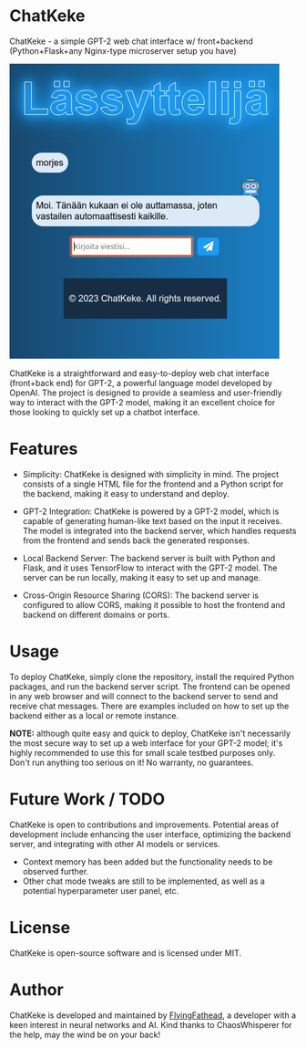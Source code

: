 # ChatKeke

ChatKeke - a simple GPT-2 web chat interface w/ front+backend (Python+Flask+any Nginx-type microserver setup you have)

![ChatKeke screenshot](https://github.com/FlyingFathead/ChatKeke/blob/main/chatkeke.png)

ChatKeke is a straightforward and easy-to-deploy web chat interface (front+back end) for GPT-2, a powerful language model developed by OpenAI. The project is designed to provide a seamless and user-friendly way to interact with the GPT-2 model, making it an excellent choice for those looking to quickly set up a chatbot interface.

# Features

- Simplicity: ChatKeke is designed with simplicity in mind. The project consists of a single HTML file for the frontend and a Python script for the backend, making it easy to understand and deploy.

- GPT-2 Integration: ChatKeke is powered by a GPT-2 model, which is capable of generating human-like text based on the input it receives. The model is integrated into the backend server, which handles requests from the frontend and sends back the generated responses.

- Local Backend Server: The backend server is built with Python and Flask, and it uses TensorFlow to interact with the GPT-2 model. The server can be run locally, making it easy to set up and manage.

- Cross-Origin Resource Sharing (CORS): The backend server is configured to allow CORS, making it possible to host the frontend and backend on different domains or ports.

# Usage

To deploy ChatKeke, simply clone the repository, install the required Python packages, and run the backend server script. The frontend can be opened in any web browser and will connect to the backend server to send and receive chat messages. There are examples included on how to set up the backend either as a local or remote instance.

**NOTE:** although quite easy and quick to deploy, ChatKeke isn't necessarily the most secure way to set up a web interface for your GPT-2 model; it's highly recommended to use this for small scale testbed purposes only. Don't run anything too serious on it! No warranty, no guarantees.

# Future Work / TODO

ChatKeke is open to contributions and improvements. Potential areas of development include enhancing the user interface, optimizing the backend server, and integrating with other AI models or services.

- Context memory has been added but the functionality needs to be observed further.
- Other chat mode tweaks are still to be implemented, as well as a potential hyperparameter user panel, etc.

# License

ChatKeke is open-source software and is licensed under MIT.

# Author

ChatKeke is developed and maintained by [FlyingFathead](https://github.com/FlyingFathead), a developer with a keen interest in neural networks and AI. Kind thanks to ChaosWhisperer for the help, may the wind be on your back!
